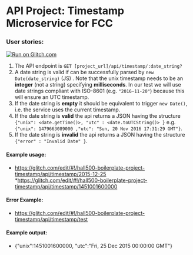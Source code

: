 
# API Project: Timestamp Microservice for FCC

### User stories:

[![Run on Glitch.com](https://glitch.com/edit/#!/hall500-boilerplate-project-timestamp)](https://glitch.com/edit/#!/hall500-boilerplate-project-timestamp)

1. The API endpoint is `GET [project_url]/api/timestamp/:date_string?`
2. A date string is valid if can be successfully parsed by `new Date(date_string)` (JS) . Note that the unix timestamp needs to be an **integer** (not a string) specifying **milliseconds**. In our test we will use date strings compliant with ISO-8601 (e.g. `"2016-11-20"`) because this will ensure an UTC timestamp.
3. If the date string is **empty** it should be equivalent to trigger `new Date()`, i.e. the service uses the current timestamp.
4. If the date string is **valid** the api returns a JSON having the structure 
`{"unix": <date.getTime()>, "utc" : <date.toUTCString()> }`
e.g. `{"unix": 1479663089000 ,"utc": "Sun, 20 Nov 2016 17:31:29 GMT"}`.
5. If the date string is **invalid** the api returns a JSON having the structure `{"error" : "Invalid Date" }`.

#### Example usage:
* https://glitch.com/edit/#!/hall500-boilerplate-project-timestamp/api/timestamp/2015-12-25
*https://glitch.com/edit/#!/hall500-boilerplate-project-timestamp/api/timestamp/1451001600000

#### Error Example:
* https://glitch.com/edit/#!/hall500-boilerplate-project-timestamp/api/timestamp/test

#### Example output:
* {"unix":1451001600000, "utc":"Fri, 25 Dec 2015 00:00:00 GMT"}
